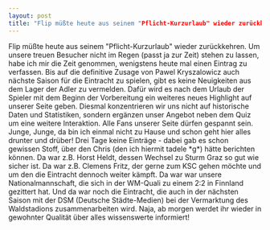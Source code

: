 ```yaml
---
layout: post
title: "Flip müßte heute aus seinem "Pflicht-Kurzurlaub" wieder zurückkehren."
---
```


Flip müßte heute aus seinem "Pflicht-Kurzurlaub" wieder zurückkehren. Um unsere treuen Besucher nicht im Regen (passt ja zur Zeit) stehen zu lassen, habe ich mir die Zeit genommen, wenigstens heute mal einen Eintrag zu verfassen. Bis auf die definitive Zusage von Pawel Kryszalowicz auch nächste Saison für die Eintracht zu spielen, gibt es keine Neuigkeiten aus dem Lager der Adler zu vermelden. Dafür wird es nach dem Urlaub der Spieler mit dem Beginn der Vorbereitung ein weiteres neues Highlight auf unserer Seite geben. Diesmal konzentrieren wir uns nicht auf historische Daten und Statistiken, sondern ergänzen unser Angebot neben dem Quiz um eine weitere Interaktion. Alle Fans unserer Seite dürfen gespannt sein. Junge, Junge, da bin ich einmal nicht zu Hause und schon geht hier alles drunter und drüber! Drei Tage keine Einträge - dabei gab es schon gewissen Stoff, über den Chris (den ich hiermit tadele \*g\*) hätte berichten können. Da war z.B. Horst Heldt, dessen Wechsel zu Sturm Graz so gut wie sicher ist. Da war z.B. Clemens Fritz, der gerne zum KSC gehen möchte und um den die Eintracht dennoch weiter kämpft. Da war war unsere Nationalmannschaft, die sich in der WM-Quali zu einem 2:2 in Finnland gezittert hat. Und da war noch die Eintracht, die auch in der nächsten Saison mit der DSM (Deutsche Städte-Medien) bei der Vermarktung des Waldstadions zusammenarbeiten wird. Naja, ab morgen werdet ihr wieder in gewohnter Qualität über alles wissenswerte informiert!
